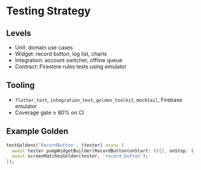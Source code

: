 # Testing Strategy

## Levels

* Unit: domain use cases
* Widget: record button, log list, charts
* Integration: account switcher, offline queue
* Contract: Firestore rules tests using emulator

## Tooling

* `flutter_test`, `integration_test`, `golden_toolkit`, `mocktail`, Firebase emulator
* Coverage gate ≥ 80% on CI

## Example Golden

```dart
testGoldens('RecordButton', (tester) async {
  await tester.pumpWidgetBuilder(RecordButton(onStart: (){}, onStop: (_){},));
  await screenMatchesGolden(tester, 'record_button');
});
```
